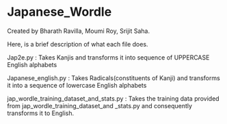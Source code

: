 # Japanese_Wordle
Created by Bharath Ravilla, Moumi Roy, Srijit Saha.

Here, is a brief description of what each file does.

Jap2e.py :
Takes Kanjis and transforms it into sequence of UPPERCASE English alphabets 

Japanese_english.py :
Takes Radicals(constituents of Kanji) and transforms it into a sequence of lowercase English alphabets 

jap_wordle_training_dataset_and_stats.py :
Takes the training data provided from jap_wordle_training_dataset_and _stats.py and consequently transforms it to English.

